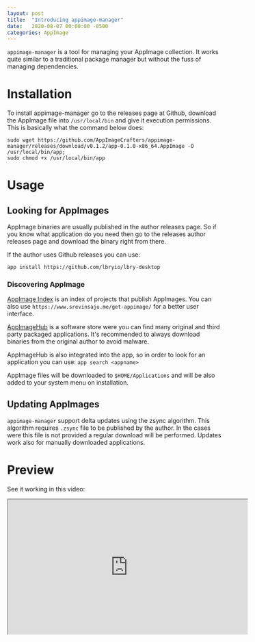 ```yaml
---
layout: post
title:  "Introducing appimage-manager"
date:   2020-08-07 00:00:00 -0500
categories: AppImage
---
```


`appimage-manager` is a tool for managing your AppImage collection. It works quite similar to a traditional package
manager but without the fuss of managing dependencies.

# Installation

To install appimage-manager go to the releases page at Github, download the AppImage file into `/usr/local/bin` and
give it execution permissions. This is basically what the command below does: 
```
sudo wget https://github.com/AppImageCrafters/appimage-manager/releases/download/v0.1.2/app-0.1.0-x86_64.AppImage -O /usr/local/bin/app; 
sudo chmod +x /usr/local/bin/app
```

# Usage

## Looking for AppImages

AppImage binaries are usually published in the author releases page. So if you know what application do you need then
go to the releases author releases page and download the binary right from there.

If the author uses Github releases you can use: 

`app install https://github.com/lbryio/lbry-desktop`

### Discovering AppImage

[AppImage Index](https://appimage.github.io) is an index of projects that publish AppImages. You can also use 
`https://www.srevinsaju.me/get-appimage/` for a better user interface.

[AppImageHub](https://www.appimagehub.com) is a software store were you can find many original and third party packaged 
applications. It's recommended to always download binaries from the original author to avoid malware. 

AppImageHub is also integrated into the app, so in order to look for an application you can use: `app search <appname>`

AppImage files will be downloaded to `$HOME/Applications` and will be also added to your system menu on installation.


## Updating AppImages

`appimage-manager` support delta updates using the zsync algorithm. This algorithm requires `.zsync` file to be published
by the author. In the cases were this file is not provided a regular download will be performed. Updates work also for
manually downloaded applications.
 
 
# Preview

See it working in this video:
<iframe id="lbry-iframe" width="560" height="315" src="https://lbry.tv/$/embed/app_preview/cdd35353aefe047a8115c95a994ea63bfb728501" allowfullscreen></iframe>